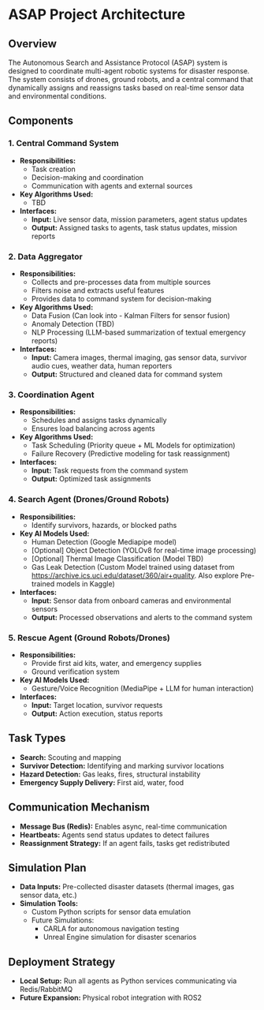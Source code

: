 # ASAP Project Architecture

## Overview
The Autonomous Search and Assistance Protocol (ASAP) system is designed to coordinate multi-agent robotic systems for disaster response. The system consists of drones, ground robots, and a central command that dynamically assigns and reassigns tasks based on real-time sensor data and environmental conditions.

## Components
### 1. Central Command System
- **Responsibilities:** 
  - Task creation
  - Decision-making and coordination
  - Communication with agents and external sources
- **Key Algorithms Used:**
    - TBD
- **Interfaces:**
  - **Input:** Live sensor data, mission parameters, agent status updates
  - **Output:** Assigned tasks to agents, task status updates, mission reports

### 2. Data Aggregator
- **Responsibilities:**
  - Collects and pre-processes data from multiple sources
  - Filters noise and extracts useful features
  - Provides data to command system for decision-making
- **Key Algorithms Used:**
  - Data Fusion (Can look into - Kalman Filters for sensor fusion)
  - Anomaly Detection (TBD)
  - NLP Processing (LLM-based summarization of textual emergency reports)
- **Interfaces:**
  - **Input:** Camera images, thermal imaging, gas sensor data, survivor audio cues, weather data, human reporters
  - **Output:** Structured and cleaned data for command system

### 3. Coordination Agent
- **Responsibilities:**
  - Schedules and assigns tasks dynamically
  - Ensures load balancing across agents
- **Key Algorithms Used:**
  - Task Scheduling (Priority queue + ML Models for optimization)
  - Failure Recovery (Predictive modeling for task reassignment)
- **Interfaces:**
  - **Input:** Task requests from the command system
  - **Output:** Optimized task assignments

### 4. Search Agent (Drones/Ground Robots)
- **Responsibilities:**
  - Identify survivors, hazards, or blocked paths
- **Key AI Models Used:**
  - Human Detection (Google Mediapipe model)
  - [Optional] Object Detection (YOLOv8 for real-time image processing)
  - [Optional] Thermal Image Classification (Model TBD)
  - Gas Leak Detection (Custom Model trained using dataset from https://archive.ics.uci.edu/dataset/360/air+quality. Also explore Pre-trained models in Kaggle)
- **Interfaces:**
  - **Input:** Sensor data from onboard cameras and environmental sensors
  - **Output:** Processed observations and alerts to the command system

### 5. Rescue Agent (Ground Robots/Drones)
- **Responsibilities:**
  - Provide first aid kits, water, and emergency supplies
  - Ground verification system
- **Key AI Models Used:**
  - Gesture/Voice Recognition (MediaPipe + LLM for human interaction)
- **Interfaces:**
  - **Input:** Target location, survivor requests
  - **Output:** Action execution, status reports

## Task Types
- **Search:** Scouting and mapping
- **Survivor Detection:** Identifying and marking survivor locations
- **Hazard Detection:** Gas leaks, fires, structural instability
- **Emergency Supply Delivery:** First aid, water, food

## Communication Mechanism
- **Message Bus (Redis):** Enables async, real-time communication
- **Heartbeats:** Agents send status updates to detect failures
- **Reassignment Strategy:** If an agent fails, tasks get redistributed

<!-- 
## ML/AI Models Used
| Component         | Model/Technology Used |
|------------------|----------------------|
| Search Agent    | MediaPipe, YOLOv8, Custom ML Model |
| Rescue Agent    | MediaPipe, LLM |
| Coordination    | Priority Queue ML, (Later Reinforcement Learning) |
| Command System  | Foundational model-assisted task generation |
| Data Aggregator | Kalman Filters, NLP Summarization | -->

## Simulation Plan
- **Data Inputs:** Pre-collected disaster datasets (thermal images, gas sensor data, etc.)
- **Simulation Tools:** 
  - Custom Python scripts for sensor data emulation
  - Future Simulations:
    - CARLA for autonomous navigation testing
    - Unreal Engine simulation for disaster scenarios

## Deployment Strategy
- **Local Setup:** Run all agents as Python services communicating via Redis/RabbitMQ
- **Future Expansion:** Physical robot integration with ROS2
